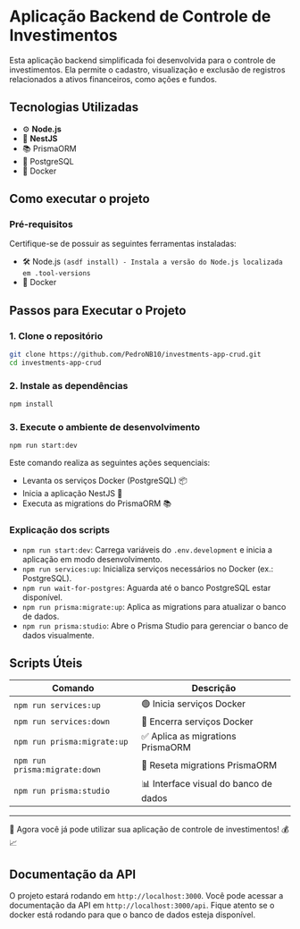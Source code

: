 # Aplicação Backend de Controle de Investimentos

Esta aplicação backend simplificada foi desenvolvida para o controle de investimentos. Ela permite o cadastro, visualização e exclusão de registros relacionados a ativos financeiros, como ações e fundos.

## Tecnologias Utilizadas

- ⚙️ **Node.js**
- 🚀 **NestJS**
- 📚 PrismaORM
- 🐘 PostgreSQL
- 🐳 Docker

## Como executar o projeto

### Pré-requisitos

Certifique-se de possuir as seguintes ferramentas instaladas:

- 🛠️ Node.js `(asdf install) - Instala a versão do Node.js localizada em .tool-versions`
- 🐳 Docker

## Passos para Executar o Projeto

### 1. Clone o repositório

```bash
git clone https://github.com/PedroNB10/investments-app-crud.git
cd investments-app-crud
```

### 2. Instale as dependências

```bash
npm install
```

### 3. Execute o ambiente de desenvolvimento

```bash
npm run start:dev
```

Este comando realiza as seguintes ações sequenciais:

- Levanta os serviços Docker (PostgreSQL) 📦
- Inicia a aplicação NestJS 🚀
- Executa as migrations do PrismaORM 📚

### Explicação dos scripts

- `npm run start:dev`: Carrega variáveis do `.env.development` e inicia a aplicação em modo desenvolvimento.
- `npm run services:up`: Inicializa serviços necessários no Docker (ex.: PostgreSQL).
- `npm run wait-for-postgres`: Aguarda até o banco PostgreSQL estar disponível.
- `npm run prisma:migrate:up`: Aplica as migrations para atualizar o banco de dados.
- `npm run prisma:studio`: Abre o Prisma Studio para gerenciar o banco de dados visualmente.

## Scripts Úteis

| Comando                       | Descrição                             |
| ----------------------------- | ------------------------------------- |
| `npm run services:up`         | 🟢 Inicia serviços Docker             |
| `npm run services:down`       | 🔴 Encerra serviços Docker            |
| `npm run prisma:migrate:up`   | ✅ Aplica as migrations PrismaORM     |
| `npm run prisma:migrate:down` | 🔴 Reseta migrations PrismaORM        |
| `npm run prisma:studio`       | 📊 Interface visual do banco de dados |

---

📌 Agora você já pode utilizar sua aplicação de controle de investimentos! 💰📈

## Documentação da API

O projeto estará rodando em `http://localhost:3000`. Você pode acessar a documentação da API em `http://localhost:3000/api`. Fique atento se o docker está rodando para que o banco de dados esteja disponível.
